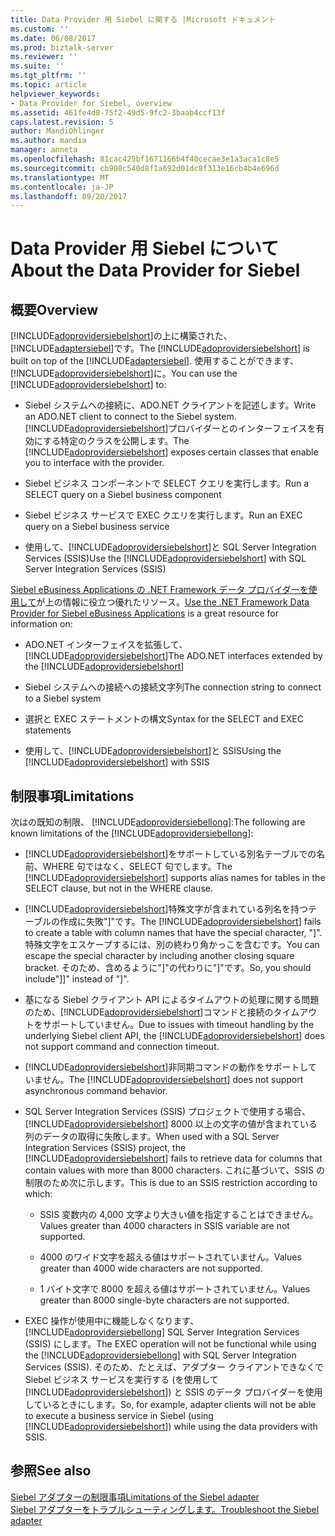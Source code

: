 ```yaml
---
title: Data Provider 用 Siebel に関する |Microsoft ドキュメント
ms.custom: ''
ms.date: 06/08/2017
ms.prod: biztalk-server
ms.reviewer: ''
ms.suite: ''
ms.tgt_pltfrm: ''
ms.topic: article
helpviewer_keywords:
- Data Provider for Siebel, overview
ms.assetid: 461fe4d8-75f2-49d5-9fc2-3baab4ccf13f
caps.latest.revision: 5
author: MandiOhlinger
ms.author: mandia
manager: anneta
ms.openlocfilehash: 81cac425bf1671166b4f40cecae3e1a3aca1c8e5
ms.sourcegitcommit: cb908c540d8f1a692d01dc8f313e16cb4b4e696d
ms.translationtype: MT
ms.contentlocale: ja-JP
ms.lasthandoff: 09/20/2017
---
```

# <a name="about-the-data-provider-for-siebel"></a><span data-ttu-id="73951-102">Data Provider 用 Siebel について</span><span class="sxs-lookup"><span data-stu-id="73951-102">About the Data Provider for Siebel</span></span>
## <a name="overview"></a><span data-ttu-id="73951-103">概要</span><span class="sxs-lookup"><span data-stu-id="73951-103">Overview</span></span>
<span data-ttu-id="73951-104">[!INCLUDE[adoprovidersiebelshort](../../includes/adoprovidersiebelshort-md.md)]の上に構築された、[!INCLUDE[adaptersiebel](../../includes/adaptersiebel-md.md)]です。</span><span class="sxs-lookup"><span data-stu-id="73951-104">The [!INCLUDE[adoprovidersiebelshort](../../includes/adoprovidersiebelshort-md.md)] is built on top of the [!INCLUDE[adaptersiebel](../../includes/adaptersiebel-md.md)].</span></span> <span data-ttu-id="73951-105">使用することができます、[!INCLUDE[adoprovidersiebelshort](../../includes/adoprovidersiebelshort-md.md)]に。</span><span class="sxs-lookup"><span data-stu-id="73951-105">You can use the [!INCLUDE[adoprovidersiebelshort](../../includes/adoprovidersiebelshort-md.md)] to:</span></span>  
  
-   <span data-ttu-id="73951-106">Siebel システムへの接続に、ADO.NET クライアントを記述します。</span><span class="sxs-lookup"><span data-stu-id="73951-106">Write an ADO.NET client to connect to the Siebel system.</span></span> <span data-ttu-id="73951-107">[!INCLUDE[adoprovidersiebelshort](../../includes/adoprovidersiebelshort-md.md)]プロバイダーとのインターフェイスを有効にする特定のクラスを公開します。</span><span class="sxs-lookup"><span data-stu-id="73951-107">The [!INCLUDE[adoprovidersiebelshort](../../includes/adoprovidersiebelshort-md.md)] exposes certain classes that enable you to interface with the provider.</span></span>  
  
-   <span data-ttu-id="73951-108">Siebel ビジネス コンポーネントで SELECT クエリを実行します。</span><span class="sxs-lookup"><span data-stu-id="73951-108">Run a SELECT query on a Siebel business component</span></span>
  
-   <span data-ttu-id="73951-109">Siebel ビジネス サービスで EXEC クエリを実行します。</span><span class="sxs-lookup"><span data-stu-id="73951-109">Run an EXEC query on a Siebel business service</span></span>
  
-   <span data-ttu-id="73951-110">使用して、[!INCLUDE[adoprovidersiebelshort](../../includes/adoprovidersiebelshort-md.md)]と SQL Server Integration Services (SSIS)</span><span class="sxs-lookup"><span data-stu-id="73951-110">Use the [!INCLUDE[adoprovidersiebelshort](../../includes/adoprovidersiebelshort-md.md)] with SQL Server Integration Services (SSIS)</span></span>
  
<span data-ttu-id="73951-111">[Siebel eBusiness Applications の .NET Framework データ プロバイダーを使用して](../../adapters-and-accelerators/adapter-siebel/use-the-net-framework-data-provider-for-siebel-ebusiness-applications.md)が上の情報に役立つ優れたリソース。</span><span class="sxs-lookup"><span data-stu-id="73951-111">[Use  the .NET Framework Data Provider for Siebel eBusiness Applications](../../adapters-and-accelerators/adapter-siebel/use-the-net-framework-data-provider-for-siebel-ebusiness-applications.md) is a great resource for information on:</span></span>  
  
-   <span data-ttu-id="73951-112">ADO.NET インターフェイスを拡張して、[!INCLUDE[adoprovidersiebelshort](../../includes/adoprovidersiebelshort-md.md)]</span><span class="sxs-lookup"><span data-stu-id="73951-112">The ADO.NET interfaces extended by the [!INCLUDE[adoprovidersiebelshort](../../includes/adoprovidersiebelshort-md.md)]</span></span>  
  
-   <span data-ttu-id="73951-113">Siebel システムへの接続への接続文字列</span><span class="sxs-lookup"><span data-stu-id="73951-113">The connection string to connect to a Siebel system</span></span>  
  
-   <span data-ttu-id="73951-114">選択と EXEC ステートメントの構文</span><span class="sxs-lookup"><span data-stu-id="73951-114">Syntax for the SELECT and EXEC statements</span></span>  
  
-   <span data-ttu-id="73951-115">使用して、[!INCLUDE[adoprovidersiebelshort](../../includes/adoprovidersiebelshort-md.md)]と SSIS</span><span class="sxs-lookup"><span data-stu-id="73951-115">Using the [!INCLUDE[adoprovidersiebelshort](../../includes/adoprovidersiebelshort-md.md)] with SSIS</span></span>  
  
## <a name="limitations"></a><span data-ttu-id="73951-116">制限事項</span><span class="sxs-lookup"><span data-stu-id="73951-116">Limitations</span></span>
<span data-ttu-id="73951-117">次はの既知の制限、 [!INCLUDE[adoprovidersiebellong](../../includes/adoprovidersiebellong-md.md)]:</span><span class="sxs-lookup"><span data-stu-id="73951-117">The following are known limitations of the [!INCLUDE[adoprovidersiebellong](../../includes/adoprovidersiebellong-md.md)]:</span></span>  
  
-   <span data-ttu-id="73951-118">[!INCLUDE[adoprovidersiebelshort](../../includes/adoprovidersiebelshort-md.md)]をサポートしている別名テーブルでの名前、WHERE 句ではなく、SELECT 句でします。</span><span class="sxs-lookup"><span data-stu-id="73951-118">The [!INCLUDE[adoprovidersiebelshort](../../includes/adoprovidersiebelshort-md.md)] supports alias names for tables in the SELECT clause, but not in the WHERE clause.</span></span>  
  
-   <span data-ttu-id="73951-119">[!INCLUDE[adoprovidersiebelshort](../../includes/adoprovidersiebelshort-md.md)]特殊文字が含まれている列名を持つテーブルの作成に失敗"]"です。</span><span class="sxs-lookup"><span data-stu-id="73951-119">The [!INCLUDE[adoprovidersiebelshort](../../includes/adoprovidersiebelshort-md.md)] fails to create a table with column names that have the special character, "]".</span></span> <span data-ttu-id="73951-120">特殊文字をエスケープするには、別の終わり角かっこを含むです。</span><span class="sxs-lookup"><span data-stu-id="73951-120">You can escape the special character by including another closing square bracket.</span></span> <span data-ttu-id="73951-121">そのため、含めるように"]"の代わりに"]"です。</span><span class="sxs-lookup"><span data-stu-id="73951-121">So, you should include"]]" instead of "]".</span></span>  
  
-   <span data-ttu-id="73951-122">基になる Siebel クライアント API によるタイムアウトの処理に関する問題のため、[!INCLUDE[adoprovidersiebelshort](../../includes/adoprovidersiebelshort-md.md)]コマンドと接続のタイムアウトをサポートしていません。</span><span class="sxs-lookup"><span data-stu-id="73951-122">Due to issues with timeout handling by the underlying Siebel client API, the [!INCLUDE[adoprovidersiebelshort](../../includes/adoprovidersiebelshort-md.md)] does not support command and connection timeout.</span></span>  
  
-   <span data-ttu-id="73951-123">[!INCLUDE[adoprovidersiebelshort](../../includes/adoprovidersiebelshort-md.md)]非同期コマンドの動作をサポートしていません。</span><span class="sxs-lookup"><span data-stu-id="73951-123">The [!INCLUDE[adoprovidersiebelshort](../../includes/adoprovidersiebelshort-md.md)] does not support asynchronous command behavior.</span></span>  
  
-   <span data-ttu-id="73951-124">SQL Server Integration Services (SSIS) プロジェクトで使用する場合、 [!INCLUDE[adoprovidersiebelshort](../../includes/adoprovidersiebelshort-md.md)] 8000 以上の文字の値が含まれている列のデータの取得に失敗します。</span><span class="sxs-lookup"><span data-stu-id="73951-124">When used with a SQL Server Integration Services (SSIS) project, the [!INCLUDE[adoprovidersiebelshort](../../includes/adoprovidersiebelshort-md.md)] fails to retrieve data for columns that contain values with more than 8000 characters.</span></span> <span data-ttu-id="73951-125">これに基づいて、SSIS の制限のため次に示します。</span><span class="sxs-lookup"><span data-stu-id="73951-125">This is due to an SSIS restriction according to which:</span></span>  
  
    -   <span data-ttu-id="73951-126">SSIS 変数内の 4,000 文字より大きい値を指定することはできません。</span><span class="sxs-lookup"><span data-stu-id="73951-126">Values greater than 4000 characters in SSIS variable are not supported.</span></span>  
  
    -   <span data-ttu-id="73951-127">4000 のワイド文字を超える値はサポートされていません。</span><span class="sxs-lookup"><span data-stu-id="73951-127">Values greater than 4000 wide characters are not supported.</span></span>  
  
    -   <span data-ttu-id="73951-128">1 バイト文字で 8000 を超える値はサポートされていません。</span><span class="sxs-lookup"><span data-stu-id="73951-128">Values greater than 8000 single-byte characters are not supported.</span></span>  
  
-   <span data-ttu-id="73951-129">EXEC 操作が使用中に機能しなくなります、 [!INCLUDE[adoprovidersiebellong](../../includes/adoprovidersiebellong-md.md)] SQL Server Integration Services (SSIS) にします。</span><span class="sxs-lookup"><span data-stu-id="73951-129">The EXEC operation will not be functional while using the [!INCLUDE[adoprovidersiebellong](../../includes/adoprovidersiebellong-md.md)] with SQL Server Integration Services (SSIS).</span></span> <span data-ttu-id="73951-130">そのため、たとえば、アダプター クライアントできなくで Siebel ビジネス サービスを実行する (を使用して[!INCLUDE[adoprovidersiebelshort](../../includes/adoprovidersiebelshort-md.md)]) と SSIS のデータ プロバイダーを使用しているときにします。</span><span class="sxs-lookup"><span data-stu-id="73951-130">So, for example, adapter clients will not be able to execute a business service in Siebel (using [!INCLUDE[adoprovidersiebelshort](../../includes/adoprovidersiebelshort-md.md)]) while using the data providers with SSIS.</span></span> 

## <a name="see-also"></a><span data-ttu-id="73951-131">参照</span><span class="sxs-lookup"><span data-stu-id="73951-131">See also</span></span>
[<span data-ttu-id="73951-132">Siebel アダプターの制限事項</span><span class="sxs-lookup"><span data-stu-id="73951-132">Limitations of the Siebel adapter</span></span>](../../adapters-and-accelerators/adapter-siebel/limitations-of-biztalk-adapter-for-siebel-ebusiness-applications.md)  
[<span data-ttu-id="73951-133">Siebel アダプターをトラブルシューティングします。</span><span class="sxs-lookup"><span data-stu-id="73951-133">Troubleshoot the Siebel adapter</span></span>](../../adapters-and-accelerators/adapter-siebel/troubleshoot-the-siebel-adapter.md)